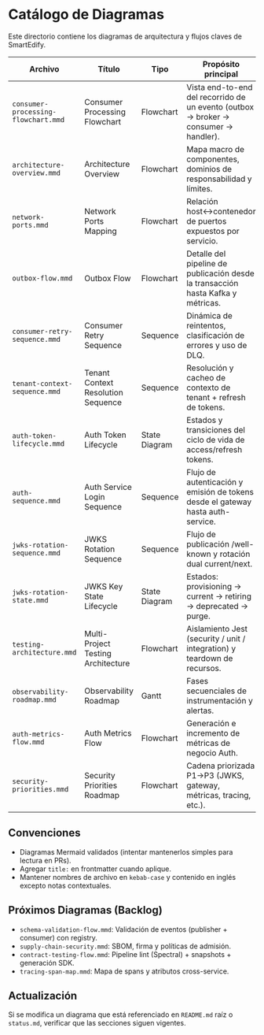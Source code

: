 # Catálogo de Diagramas

Este directorio contiene los diagramas de arquitectura y flujos claves de SmartEdify.

| Archivo | Título | Tipo | Propósito principal |
|---------|--------|------|---------------------|
| `consumer-processing-flowchart.mmd` | Consumer Processing Flowchart | Flowchart | Vista end-to-end del recorrido de un evento (outbox → broker → consumer → handler). |
| `architecture-overview.mmd` | Architecture Overview | Flowchart | Mapa macro de componentes, dominios de responsabilidad y límites. |
| `network-ports.mmd` | Network Ports Mapping | Flowchart | Relación host↔contenedor de puertos expuestos por servicio. |
| `outbox-flow.mmd` | Outbox Flow | Flowchart | Detalle del pipeline de publicación desde la transacción hasta Kafka y métricas. |
| `consumer-retry-sequence.mmd` | Consumer Retry Sequence | Sequence | Dinámica de reintentos, clasificación de errores y uso de DLQ. |
| `tenant-context-sequence.mmd` | Tenant Context Resolution Sequence | Sequence | Resolución y cacheo de contexto de tenant + refresh de tokens. |
| `auth-token-lifecycle.mmd` | Auth Token Lifecycle | State Diagram | Estados y transiciones del ciclo de vida de access/refresh tokens. |
| `auth-sequence.mmd` | Auth Service Login Sequence | Sequence | Flujo de autenticación y emisión de tokens desde el gateway hasta auth-service. |
| `jwks-rotation-sequence.mmd` | JWKS Rotation Sequence | Sequence | Flujo de publicación /well-known y rotación dual current/next. |
| `jwks-rotation-state.mmd` | JWKS Key State Lifecycle | State Diagram | Estados: provisioning → current → retiring → deprecated → purge. |
| `testing-architecture.mmd` | Multi-Project Testing Architecture | Flowchart | Aislamiento Jest (security / unit / integration) y teardown de recursos. |
| `observability-roadmap.mmd` | Observability Roadmap | Gantt | Fases secuenciales de instrumentación y alertas. |
| `auth-metrics-flow.mmd` | Auth Metrics Flow | Flowchart | Generación e incremento de métricas de negocio Auth. |
| `security-priorities.mmd` | Security Priorities Roadmap | Flowchart | Cadena priorizada P1→P3 (JWKS, gateway, métricas, tracing, etc.). |

## Convenciones
- Diagramas Mermaid validados (intentar mantenerlos simples para lectura en PRs).
- Agregar `title:` en frontmatter cuando aplique.
- Mantener nombres de archivo en `kebab-case` y contenido en inglés excepto notas contextuales.

## Próximos Diagramas (Backlog)
- `schema-validation-flow.mmd`: Validación de eventos (publisher + consumer) con registry.
- `supply-chain-security.mmd`: SBOM, firma y políticas de admisión.
- `contract-testing-flow.mmd`: Pipeline lint (Spectral) + snapshots + generación SDK.
- `tracing-span-map.mmd`: Mapa de spans y atributos cross-service.

## Actualización
Si se modifica un diagrama que está referenciado en `README.md` raíz o `status.md`, verificar que las secciones siguen vigentes.
